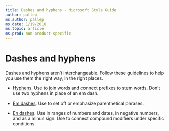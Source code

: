 ```yaml
---
title: Dashes and hyphens - Microsoft Style Guide
author: pallep
ms.author: pallep
ms.date: 1/19/2018
ms.topic: article
ms.prod: non-product-specific
---
```


# Dashes and hyphens

Dashes and hyphens aren’t interchangeable. Follow these guidelines to help you use them the right way, in the right places.

  - [Hyphens](/style-guide/punctuation/dashes-hyphens/hyphens). Use to join words and connect prefixes to stem words. Don’t use two hyphens in place of an em dash.  
  
  - [Em dashes](/style-guide/punctuation/dashes-hyphens/emes). Use to set off or emphasize parenthetical phrases.  
  
  - [En dashes](/style-guide/punctuation/dashes-hyphens/enes).
    Use in ranges of numbers and dates, in negative numbers, and as a minus
    sign. Use to connect compound modifiers under specific conditions.
